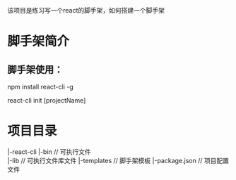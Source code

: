 该项目是练习写一个react的脚手架，如何搭建一个脚手架


# 脚手架简介

## 脚手架使用：

npm install react-cli -g

react-cli init [projectName]

# 项目目录

|-react-cli
  |-bin                   // 可执行文件                                                                                                     
  |-lib                   // 可执行文件库文件
  |-templates             // 脚手架模板
  |-package.json          // 项目配置文件


